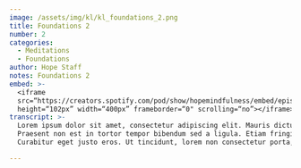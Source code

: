 ```yaml
---
image: /assets/img/kl/kl_foundations_2.png
title: Foundations 2
number: 2
categories:
  - Meditations
  - Foundations
author: Hope Staff
notes: Foundations 2
embed: >-
  <iframe
  src=“https://creators.spotify.com/pod/show/hopemindfulness/embed/episodes/Foundation-2---Genesis-27-e34fr85/a-ac0p2pc”
  height=“102px” width=“400px” frameborder=“0" scrolling=“no”></iframe>
transcript: >-
  Lorem ipsum dolor sit amet, consectetur adipiscing elit. Mauris dictum, metus nec placerat pulvinar, enim est tincidunt enim, eu consequat nisl metus at ex. Phasellus felis leo, suscipit sed congue sed, tempor at arcu. Vestibulum ante ipsum primis in faucibus orci luctus et ultrices posuere cubilia curae; Nunc varius, tortor eget convallis vestibulum, est ligula dictum lacus, a luctus justo magna eget nisi. Curabitur maximus nisi sit amet dolor tincidunt fringilla. Sed volutpat bibendum sem sed gravida. Suspendisse congue sodales felis, id condimentum justo feugiat non.
  Praesent non est in tortor tempor bibendum sed a ligula. Etiam fringilla lectus sit amet pharetra dignissim. Nunc pellentesque lectus ut tortor fringilla, id ullamcorper ligula elementum. Nam rutrum tincidunt mauris, at dignissim metus imperdiet quis. Sed eu sapien quam. Integer scelerisque fringilla augue, ac finibus nisl euismod scelerisque. Nunc eget justo eu eros accumsan viverra id nec risus. Nulla luctus tristique turpis, vitae scelerisque justo consectetur eu. Nullam gravida ligula sit amet ex suscipit, fit luctus est venenatis.
  Curabitur eget justo eros. Ut tincidunt, lorem non consectetur porta, sem ex pulvinar augue, eget auctor justo metus non nunc. Pellentesque laoreet aliquet nisi, in egestas risus tincidunt vitae. Fusce eget risus vel justo aliquam congue at in odio. Quisque dapibus accumsan augue. Integer et sapien sit amet orci cursus aliquam. Vestibulum sit amet semper erat. Donec vitae faucibus tortor, sit amet feugiat nunc. Vivamus venenatis quam vel nibh tincidunt lobortis. Mauris id nunc vel sapien rutrum luctus. Proin ac vehicula orci.

---
```

